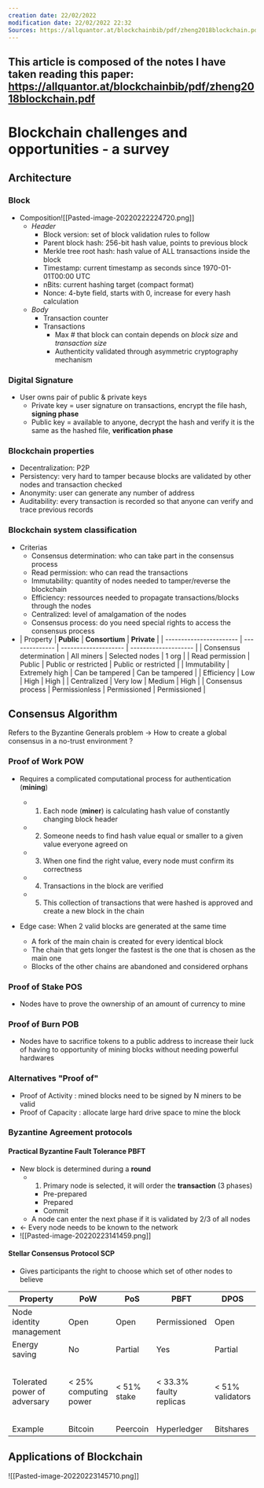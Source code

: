 ```yaml
---
creation date: 22/02/2022 
modification date: 22/02/2022 22:32
Sources: https://allquantor.at/blockchainbib/pdf/zheng2018blockchain.pdf
---
```

This article is composed of the notes I have taken reading this paper:
https://allquantor.at/blockchainbib/pdf/zheng2018blockchain.pdf
---
# Blockchain challenges and opportunities - a survey
## Architecture
### Block
- Composition![[Pasted-image-20220222224720.png]]
	- *Header*
		- Block version: set of block validation rules to follow
		- Parent block hash: 256-bit hash value, points to previous block
		- Merkle tree root hash: hash value of ALL transactions inside the block
		- Timestamp: current timestamp as seconds since 1970-01-01T00:00 UTC
		- nBits: current hashing target (compact format)
		- Nonce: 4-byte field, starts with 0, increase for every hash calculation
	- *Body*
		- Transaction counter
		- Transactions
			- Max # that block can contain depends on *block size* and *transaction size* 
			- Authenticity validated through asymmetric cryptography mechanism
### Digital Signature
- User owns pair of public & private keys
	- Private key = user signature on transactions, encrypt the file hash, **signing phase**
	- Public key = available to anyone, decrypt the hash and verify it is the same as the hashed file, **verification phase**
### Blockchain properties
- Decentralization: P2P
- Persistency: very hard to tamper because blocks are validated by other nodes and transaction checked
- Anonymity: user can generate any number of address
- Auditability: every transaction is recorded so that anyone can verify and trace previous records
### Blockchain system classification
- Criterias
	- Consensus determination: who can take part in the consensus process
	- Read permission: who can read the transactions
	- Immutability: quantity of nodes needed to tamper/reverse the blockchain
	- Efficiency: ressources needed to propagate transactions/blocks through the nodes
	- Centralized: level of amalgamation of the nodes
	- Consensus process: do you need special rights to access the consensus process 
- | Property                | **Public**         | **Consortium**           | **Private**              |
| ----------------------- | -------------- | -------------------- | -------------------- |
| Consensus determination | All miners     | Selected nodes       | 1 org                |
| Read permission         | Public         | Public or restricted | Public or restricted |
| Immutability            | Extremely high | Can be tampered      | Can be tampered      |
| Efficiency              | Low            | High                 | High                 |
| Centralized             | Very low       | Medium               | High                 |
| Consensus process       | Permissionless | Permissioned         | Permissioned         | 

## Consensus Algorithm
Refers to the Byzantine Generals problem
-> How to create a global consensus in a no-trust environment ?
### Proof of Work POW
- Requires a complicated computational process for authentication (**mining**)
	- 1. Each node (**miner**) is calculating hash value of constantly changing block header
	- 2. Someone needs to find hash value equal or smaller to a given value everyone agreed on 
	- 3. When one find the right value, every node must confirm its correctness
	- 4. Transactions in the block are verified
	- 5. This collection of transactions that were hashed is approved and create a new block in the chain

- Edge case: When 2 valid blocks are generated at the same time 
	- A fork of the main chain is created for every identical block
	- The chain that gets longer the fastest is the one that is chosen as the main one
	- Blocks of the other chains are abandoned and considered orphans
### Proof of Stake POS
- Nodes have to prove the ownership of an amount of currency to mine
### Proof of Burn POB
- Nodes have to sacrifice tokens to a public address to increase their luck of having to opportunity of mining blocks without needing powerful hardwares 
### Alternatives "Proof of"
- Proof of Activity : mined blocks need to be signed by N miners to be valid
- Proof of Capacity : allocate large hard drive space to mine the block
### Byzantine Agreement protocols
#### **Practical Byzantine Fault Tolerance PBFT**
- New block is determined during a **round**
	- 1. Primary node is selected, it will order the **transaction** (3 phases)
		- Pre-prepared
		- Prepared
		- Commit
	- A node can enter the next phase if it is validated by 2/3 of all nodes
- <- Every node needs to be known to the network
- ![[Pasted-image-20220223141459.png]]
#### **Stellar Consensus Protocol SCP**
- Gives participants the right to choose which set of other nodes to believe

| Property                     | PoW                   | PoS         | PBFT                    | DPOS             | Ripple                    | Tendermint                     |
| ---------------------------- | --------------------- | ----------- | ----------------------- | ---------------- | ------------------------- | ------------------------------ |
| Node identity management     | Open                  | Open        | Permissioned            | Open             | Open                      | Permissioned                   |
| Energy saving                | No                    | Partial     | Yes                     | Partial          | Yes                       | Yes                            |
| Tolerated power of adversary | < 25% computing power | < 51% stake | < 33.3% faulty replicas | < 51% validators | < 20% faulty nodes in UNL | < 33.3% byzantine voting power |
| Example                      | Bitcoin               | Peercoin    | Hyperledger             | Bitshares        | Ripple                    | Tendermint                     |
 
## Applications of Blockchain
![[Pasted-image-20220223145710.png]]
